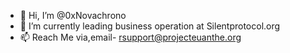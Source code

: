 - 👋 Hi, I’m @0xNovachrono
- 👀 I’m currently leading business operation at Silentprotocol.org
- 📫 Reach Me via,email- rsupport@projecteuanthe.org

<!---
0xNovachrono/0xNovachrono is a ✨ special ✨ repository because its `README.md` (this file) appears on your GitHub profile.
You can click the Preview link to take a look at your changes.
--->
